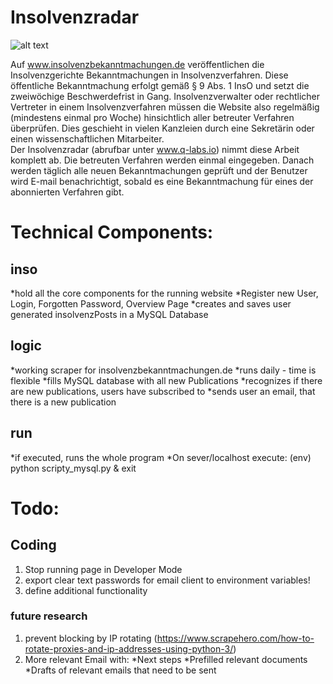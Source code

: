 # Insolvenzradar

![alt text](https://imgur.com/a/4hwrEhF)

Auf www.insolvenzbekanntmachungen.de veröffentlichen die Insolvenzgerichte Bekanntmachungen in Insolvenzverfahren. Diese öffentliche Bekanntmachung erfolgt gemäß § 9 Abs. 1 InsO und setzt die zweiwöchige Beschwerdefrist in Gang. Insolvenzverwalter oder rechtlicher Vertreter in einem Insolvenzverfahren müssen die Website also regelmäßig (mindestens einmal pro Woche) hinsichtlich aller betreuter Verfahren überprüfen. Dies geschieht in vielen Kanzleien durch eine Sekretärin oder einen wissenschaftlichen Mitarbeiter.   
Der Insolvenzradar (abrufbar unter www.q-labs.io) nimmt diese Arbeit komplett ab. Die betreuten Verfahren werden einmal eingegeben. Danach werden täglich alle neuen Bekanntmachungen geprüft und der Benutzer wird E-mail benachrichtigt, sobald es eine Bekanntmachung für eines der abonnierten Verfahren gibt.  

# Technical Components:

## inso
  *hold all the core components for the running website
  *Register new User, Login, Forgotten Password, Overview Page
  *creates and saves user generated insolvenzPosts in a MySQL Database
## logic
  *working scraper for insolvenzbekanntmachungen.de
  *runs daily - time is flexible
  *fills MySQL database with all new Publications 
  *recognizes if there are new publications, users have subscribed to
  *sends user an email, that there is a new publication
## run
  *if executed, runs the whole program
  *On sever/localhost execute: (env) python scripty_mysql.py & exit

# Todo:

## Coding
1. Stop running page in Developer Mode
2. export clear text passwords for email client to environment variables! 
3. define additional functionality

### future research
1. prevent blocking by IP rotating (https://www.scrapehero.com/how-to-rotate-proxies-and-ip-addresses-using-python-3/)
2. More relevant Email with:
  *Next steps
  *Prefilled relevant documents
  *Drafts of relevant emails that need to be sent
